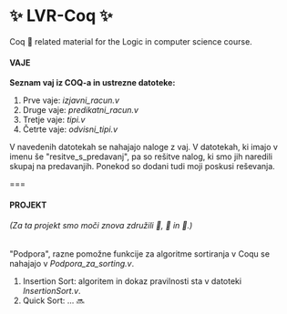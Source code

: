 :sparkles: LVR-Coq :sparkles:
==========

Coq :chicken: related material for the Logic in computer science course.

#### VAJE
**Seznam vaj iz COQ-a in ustrezne datoteke:**

1. Prve vaje: *izjavni_racun.v*
2. Druge vaje: *predikatni_racun.v*
3. Tretje vaje: *tipi.v*
4. Četrte vaje: *odvisni_tipi.v*


V navedenih datotekah se nahajajo naloge z vaj.
V datotekah, ki imajo v imenu še "resitve_s_predavanj", pa so rešitve nalog, ki smo jih naredili skupaj na predavanjih.
Ponekod so dodani tudi moji poskusi reševanja.

===

#### PROJEKT
###### (Za ta projekt smo moči znova združili :bee:, :beers: in :octopus:.)

"Podpora", razne pomožne funkcije za algoritme sortiranja v Coqu se nahajajo v *Podpora_za_sorting.v*.

1. Insertion Sort: algoritem in dokaz pravilnosti sta v datoteki *InsertionSort.v*.
2. Quick Sort: ... :soon:
